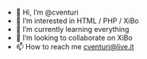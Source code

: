 - 👋 Hi, I’m @cventuri
- 👀 I’m interested in HTML / PHP / XiBo 
- 🌱 I’m currently learning everything
- 💞️ I’m looking to collaborate on XiBo
- 📫 How to reach me cventuri@live.it

<!---
cventuri/cventuri is a ✨ special ✨ repository because its `README.md` (this file) appears on your GitHub profile.
You can click the Preview link to take a look at your changes.
--->
